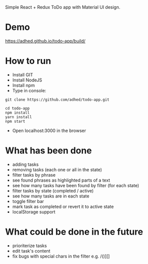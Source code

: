 Simple React + Redux ToDo app with Material UI design.

# Demo
https://adhed.github.io/todo-app/build/

# How to run

* Install GIT
* Install NodeJS
* Install npm
* Type in console:
```
git clone https://github.com/adhed/todo-app.git

cd todo-app
npm install
yarn install
npm start
```
* Open localhost:3000 in the browser

# What has been done
* adding tasks
* removing tasks (each one or all in the state)
* filter tasks by phrase
* see found phrases as highlighted parts of a text
* see how many tasks have been found by filter (for each state)
* filter tasks by state (completed / active)
* see how many tasks are in each state
* toggle filter bar
* mark task as completed or revert it to active state
* localStorage support

# What could be done in the future
* prioriterize tasks
* edit task's content
* fix bugs with special chars in the filter e.g. /()][] 
